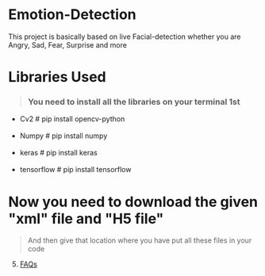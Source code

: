 # Emotion-Detection

This project is basically based on live Facial-detection whether you are Angry, Sad, Fear, Surprise and more <br />

# Libraries Used 
> ### You need to install all the libraries on your terminal 1st <br />
* Cv2                   # pip install opencv-python <br /> <br />
* Numpy                 # pip install numpy <br /> <br />
* keras                 # pip install keras <br /> <br />
* tensorflow            # pip install tensorflow <br /> 

# Now you need to download the given "xml" file and "H5 file"

> And then give that location where you have put all these files in your code 
5. [FAQs](#faqs)

